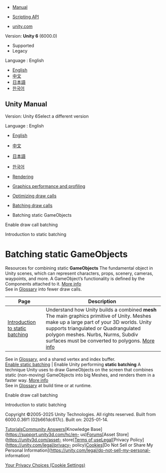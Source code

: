 [](https://docs.unity3d.com)

  * [Manual](../Manual/index.html)
  * [Scripting API](../ScriptReference/index.html)

  * [unity.com](https://unity.com/)

Version: **Unity 6** (6000.0)

  * Supported
  * Legacy

Language : English

  * [English](/Manual/static-batching-landing.html)
  * [中文](/cn/current/Manual/static-batching-landing.html)
  * [日本語](/ja/current/Manual/static-batching-landing.html)
  * [한국어](/kr/current/Manual/static-batching-landing.html)

[](https://docs.unity3d.com)

## Unity Manual

Version: Unity 6Select a different version

Language : English

  * [English](/Manual/static-batching-landing.html)
  * [中文](/cn/current/Manual/static-batching-landing.html)
  * [日本語](/ja/current/Manual/static-batching-landing.html)
  * [한국어](/kr/current/Manual/static-batching-landing.html)

  * [Rendering](rendering-and-post-processing.html)
  * [Graphics performance and profiling](graphics-performance-profiling.html)
  * [Optimizing draw calls](reduce-draw-calls-landing.html)
  * [Batching draw calls](DrawCallBatching-landing.html)
  * Batching static GameObjects

[](DrawCallBatching-Enable.html)

Enable draw call batching

[](static-batching.html)

Introduction to static batching

# Batching static GameObjects

Resources for combining static **GameObjects** The fundamental object in Unity
scenes, which can represent characters, props, scenery, cameras, waypoints,
and more. A GameObject’s functionality is defined by the Components attached
to it. [More info](class-GameObject.html)  
See in [Glossary](Glossary.html#GameObject) into fewer draw calls.

**Page** | **Description**  
---|---  
[Introduction to static batching](static-batching.html) | Understand how Unity builds a combined **mesh** The main graphics primitive of Unity. Meshes make up a large part of your 3D worlds. Unity supports triangulated or Quadrangulated polygon meshes. Nurbs, Nurms, Subdiv surfaces must be converted to polygons. [More info](mesh.html)  
See in [Glossary](Glossary.html#Mesh), and a shared vertex and index buffer.  
[Enable static batching](static-batching-enable.html) | Enable Unity performing **static batching** A technique Unity uses to draw GameObjects on the screen that combines static (non-moving) GameObjects into big Meshes, and renders them in a faster way. [More info](DrawCallBatching.html)  
See in [Glossary](Glossary.html#StaticBatching) at build time or at runtime.  
  
[](DrawCallBatching-Enable.html)

Enable draw call batching

[](static-batching.html)

Introduction to static batching

Copyright ©2005-2025 Unity Technologies. All rights reserved. Built from
6000.0.36f1 (02b661dc617c). Built on: 2025-01-14.

[Tutorials](https://learn.unity.com/)[Community
Answers](https://answers.unity3d.com)[Knowledge
Base](https://support.unity3d.com/hc/en-
us)[Forums](https://forum.unity3d.com)[Asset Store](https://unity3d.com/asset-
store)[Terms of
use](https://docs.unity3d.com/Manual/TermsOfUse.html)[Legal](https://unity.com/legal)[Privacy
Policy](https://unity.com/legal/privacy-
policy)[Cookies](https://unity.com/legal/cookie-policy)[Do Not Sell or Share
My Personal Information](https://unity.com/legal/do-not-sell-my-personal-
information)

[Your Privacy Choices (Cookie Settings)](javascript:void\(0\);)


